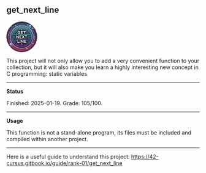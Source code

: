 get_next_line
-------

[<img align= "center" src="https://github.com/Albertoocbs/get_next_line/blob/master/get_next_line_circular.png" width="80"/>](https://github.com/Albertoocbs/get_next_line)

This project will not only allow you to add a very convenient function to your collection, but it will also make you learn a highly interesting new concept in C programming: static variables

---
**Status**

Finished: 2025-01-19. Grade: 105/100.

-------
**Usage**

This function is not a stand-alone program, its files must be included and compiled within another project.


-------

Here is a useful guide to understand this project: https://42-cursus.gitbook.io/guide/rank-01/get_next_line
